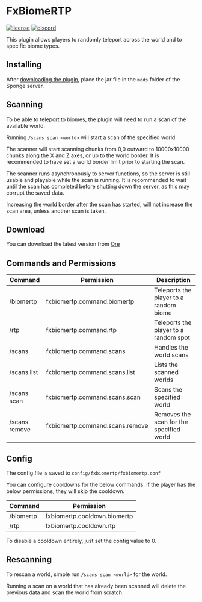# FxBiomeRTP
[![license](https://img.shields.io/github/license/BrendonCurmi/FxBiomeRTP)](https://github.com/BrendonCurmi/FxBiomeRTP/blob/master/LICENSE)
[![discord](https://discordapp.com/api/guilds/699764448155533404/widget.png)](https://discord.gg/VFNTycm)

This plugin allows players to randomly teleport across the world and to specific biome types.

## Installing
After [downloading the plugin](#download), place the jar file in the `mods` folder of the Sponge server.

## Scanning
To be able to teleport to biomes, the plugin will need to run a scan of the available world.

Running `/scans scan <world>` will start a scan of the specified world.

The scanner will start scanning chunks from 0,0 outward to 10000x10000 chunks along the X and Z axes, or up to the
world border. It is recommended to have set a world border limit prior to starting the scan.

The scanner runs asynchronously to server functions, so the server is still usable and playable while the scan is running.
It is recommended to wait until the scan has completed before shutting down the server, as this may corrupt the saved data.

Increasing the world border after the scan has started, will not increase the scan area, unless another scan is taken.

## Download
You can download the latest version from [Ore](https://ore.spongepowered.org/FusionDev/FxBiomeRTP)

## Commands and Permissions
| Command       | Permission                      | Description                              |
|---------------|---------------------------------|------------------------------------------|
| /biomertp     | fxbiomertp.command.biomertp     | Teleports the player to a random biome   |
| /rtp          | fxbiomertp.command.rtp          | Teleports the player to a random spot    |
| /scans        | fxbiomertp.command.scans        | Handles the world scans                  |
| /scans list   | fxbiomertp.command.scans.list   | Lists the scanned worlds                 |
| /scans scan   | fxbiomertp.command.scans.scan   | Scans the specified world                |
| /scans remove | fxbiomertp.command.scans.remove | Removes the scan for the specified world |

## Config
The config file is saved to `config/fxbiomertp/fxbiomertp.conf`

You can configure cooldowns for the below commands.
If the player has the below permissions, they will skip the cooldown.

| Command   | Permission                   |
|-----------|------------------------------|
| /biomertp | fxbiomertp.cooldown.biomertp |
| /rtp      | fxbiomertp.cooldown.rtp      |

To disable a cooldown entirely, just set the config value to 0.

## Rescanning
To rescan a world, simple run `/scans scan <world>` for the world.

Running a scan on a world that has already been scanned will delete the previous data and scan the world from scratch.
